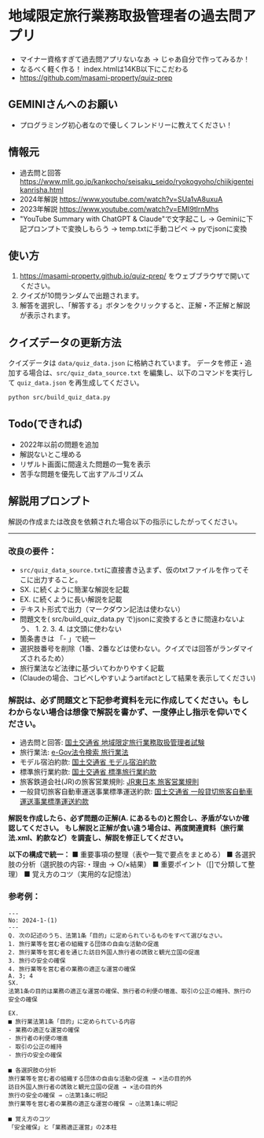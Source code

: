 # 地域限定旅行業務取扱管理者の過去問アプリ
- マイナー資格すぎて過去問アプリないなあ -> じゃあ自分で作ってみるか！
- なるべく軽く作る！ index.htmlは14KB以下にこだわる
- https://github.com/masami-property/quiz-prep

## GEMINIさんへのお願い
- プログラミング初心者なので優しくフレンドリーに教えてください！

## 情報元
- 過去問と回答 https://www.mlit.go.jp/kankocho/seisaku_seido/ryokogyoho/chiikigenteikanrisha.html
- 2024年解説 https://www.youtube.com/watch?v=SUa1vA8uxuA
- 2023年解説 https://www.youtube.com/watch?v=EMI9tlrnMhs
- "YouTube Summary with ChatGPT & Claude"で文字起こし → Geminiに下記プロンプトで変換しもらう → temp.txtに手動コピペ → pyでjsonに変換
  
## 使い方
1.  https://masami-property.github.io/quiz-prep/ をウェブブラウザで開いてください。
2.  クイズが10問ランダムで出題されます。
3.  解答を選択し、「解答する」ボタンをクリックすると、正解・不正解と解説が表示されます。

## クイズデータの更新方法

クイズデータは `data/quiz_data.json` に格納されています。
データを修正・追加する場合は、`src/quiz_data_source.txt` を編集し、以下のコマンドを実行して `quiz_data.json` を再生成してください。

```bash
python src/build_quiz_data.py
```

## Todo(できれば)
- 2022年以前の問題を追加
- 解説ないとこ埋める
- リザルト画面に間違えた問題の一覧を表示
- 苦手な問題を優先して出すアルゴリズム


## 解説用プロンプト

解説の作成または改良を依頼された場合以下の指示にしたがってください。

--- 

### 改良の要件：
- `src/quiz_data_source.txt`に直接書き込まず、仮のtxtファイルを作ってそこに出力すること。
- SX. に続くように簡潔な解説を記載
- EX. に続くように長い解説を記載
- テキスト形式で出力（マークダウン記法は使わない）
- 問題文を( src/build_quiz_data.py で)jsonに変換するときに間違わないよう、 1. 2. 3. 4. は文頭に使わない
- 箇条書きは 「- 」で統一
- 選択肢番号を削除（1番、2番などは使わない。クイズでは回答がランダマイズされるため）
- 旅行業法など法律に基づいてわかりやすく記載
- (Claudeの場合、コピペしやすいようartifactとして結果を表示してください)

### 解説は、必ず問題文と下記参考資料を元に作成してください。もしわからない場合は想像で解説を書かず、一度停止し指示を仰いでください。
- 過去問と回答: [国土交通省 地域限定旅行業務取扱管理者試験](https://www.mlit.go.jp/kankocho/seisaku_seido/ryokogyoho/chiikigenteikanrisha.html)
- 旅行業法: [e-Gov法令検索 旅行業法](https://laws.e-gov.go.jp/law/327AC0100000239)
- モデル宿泊約款: [国土交通省 モデル宿泊約款](https://www.mlit.go.jp/kankocho/content/001747987.pdf)
- 標準旅行業約款: [国土交通省 標準旅行業約款](https://www.mlit.go.jp/kankocho/content/810001369.pdf)
- 旅客鉄道会社(JR)の旅客営業規則: [JR東日本 旅客営業規則](https://www.jreast.co.jp/ryokaku/)
- 一般貸切旅客自動車運送事業標準運送約款: [国土交通省 一般貸切旅客自動車運送事業標準運送約款](https://www.mlit.go.jp/jidosha/content/001761564.pdf)

**解説を作成したら、必ず問題の正解(A. にあるもの)と照合し、矛盾がないか確認してください。**
**もし解説と正解が食い違う場合は、再度関連資料（旅行業法.xml、約款など）を調査し、解説を修正してください。**

**以下の構成で統一：**
■ 重要事項の整理（表や一覧で要点をまとめる）
■ 各選択肢の分析（選択肢の内容:・理由 → ○/×結果）
■ 重要ポイント（[]で分類して整理）
■ 覚え方のコツ（実用的な記憶法）

### 参考例：
```
---
No: 2024-1-(1)
---
Q. 次の記述のうち、法第1条「目的」に定められているものをすべて選びなさい。
1. 旅行業等を営む者の組織する団体の自由な活動の促進
2. 旅行業等を営む者を通じた訪日外国人旅行者の誘致と観光立国の促進
3. 旅行の安全の確保
4. 旅行業等を営む者の業務の適正な運営の確保
A. 3; 4
SX.
法第1条の目的は業務の適正な運営の確保、旅行者の利便の増進、取引の公正の維持、旅行の安全の確保

EX.
■ 旅行業法第1条「目的」に定められている内容
- 業務の適正な運営の確保
- 旅行者の利便の増進
- 取引の公正の維持
- 旅行の安全の確保

■ 各選択肢の分析
旅行業等を営む者の組織する団体の自由な活動の促進 → ×法の目的外
訪日外国人旅行者の誘致と観光立国の促進 → ×法の目的外
旅行の安全の確保 → ○法第1条に明記
旅行業等を営む者の業務の適正な運営の確保 → ○法第1条に明記

■ 覚え方のコツ
「安全確保」と「業務適正運営」の2本柱
```